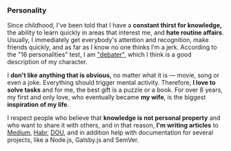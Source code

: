 ### Personality

Since childhood, I've been told that I have a **constant thirst for knowledge,** the ability to learn quickly in areas that interest me, and **hate routine affairs**. Usually, I immediately get everybody's attention and recognition, make friends quickly, and as far as I know no one thinks I’m a jerk. According to the "16 personalities" test, I am ["debater"](https://www.16personalities.com/profiles/0748e79e8a572), which I think is a good description of my character.

I **don't like anything that is obvious,** no matter what it is ― movie, song or even a joke. Everything should trigger mental activity. Therefore, **I love to solve tasks** and for me, the best gift is a puzzle or a book. For over 8 years, my first and only love, who eventually became **my wife**, is the biggest **inspiration of my life**.

I respect people who believe that **knowledge is not personal property** and who want to share it with others, and in that reason, **I'm writing articles** to [Medium](https://medium.com/@alexandrtovmach), [Habr](https://habr.com/ru/users/alexandrtovmach/posts/), [DOU](https://dou.ua/users/aleksandr-tovmach/articles), and in addition help with documentation for several projects, like a Node.js, Gatsby.js and SemVer.
